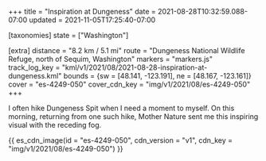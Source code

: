 +++
title = "Inspiration at Dungeness"
date = 2021-08-28T10:32:59.088-07:00
updated = 2021-11-05T17:25:40-07:00

[taxonomies]
state = ["Washington"]

[extra]
distance = "8.2 km / 5.1 mi"
route = "Dungeness National Wildlife Refuge, north of Sequim, Washington"
markers = "markers.js"
track_log_key = "kml/v1/2021/08/2021-08-28-inspiration-at-dungeness.kml"
bounds = {sw = [48.141, -123.191], ne = [48.167, -123.161]}
cover = "es-4249-050"
cover_cdn_key = "img/v1/2021/08/es-4249-050"
+++

I often hike Dungeness Spit when I need a moment to myself. On this morning, returning from one such hike, Mother Nature sent me this inspiring visual with the receding fog.

<!-- more -->

{{ es_cdn_image(id = "es-4249-050", cdn_version = "v1", cdn_key = "img/v1/2021/08/es-4249-050") }}
